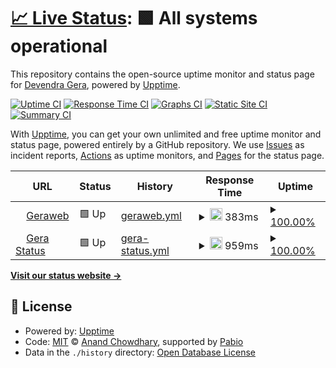 # [📈 Live Status](https://demo.upptime.js.org): <!--live status--> **🟩 All systems operational**

This repository contains the open-source uptime monitor and status page for [Devendra Gera](https://demo.upptime.js.org), powered by [Upptime](https://github.com/upptime/upptime).

[![Uptime CI](https://github.com/Gera/Gera/workflows/Uptime%20CI/badge.svg)](https://github.com/Gera/Gera/actions?query=workflow%3A%22Uptime+CI%22)
[![Response Time CI](https://github.com/Gera/Gera/workflows/Response%20Time%20CI/badge.svg)](https://github.com/Gera/Gera/actions?query=workflow%3A%22Response+Time+CI%22)
[![Graphs CI](https://github.com/Gera/Gera/workflows/Graphs%20CI/badge.svg)](https://github.com/Gera/Gera/actions?query=workflow%3A%22Graphs+CI%22)
[![Static Site CI](https://github.com/Gera/Gera/workflows/Static%20Site%20CI/badge.svg)](https://github.com/Gera/Gera/actions?query=workflow%3A%22Static+Site+CI%22)
[![Summary CI](https://github.com/Gera/Gera/workflows/Summary%20CI/badge.svg)](https://github.com/Gera/Gera/actions?query=workflow%3A%22Summary+CI%22)

With [Upptime](https://upptime.js.org), you can get your own unlimited and free uptime monitor and status page, powered entirely by a GitHub repository. We use [Issues](https://github.com/Gera/Gera/issues) as incident reports, [Actions](https://github.com/Gera/Gera/actions) as uptime monitors, and [Pages](https://demo.upptime.js.org) for the status page.

<!--start: status pages-->
<!-- This summary is generated by Upptime (https://github.com/upptime/upptime) -->
<!-- Do not edit this manually, your changes will be overwritten -->
<!-- prettier-ignore -->
| URL | Status | History | Response Time | Uptime |
| --- | ------ | ------- | ------------- | ------ |
| <img alt="" src="https://icons.duckduckgo.com/ip3/bit.ly.ico" height="13"> [Geraweb](https://bit.ly/geraweb) | 🟩 Up | [geraweb.yml](https://github.com/Jose21212/gera/commits/HEAD/history/geraweb.yml) | <details><summary><img alt="Response time graph" src="./graphs/geraweb/response-time-week.png" height="20"> 383ms</summary><br><a href="https://demo.upptime.js.org/history/geraweb"><img alt="Response time 333" src="https://img.shields.io/endpoint?url=https%3A%2F%2Fraw.githubusercontent.com%2FJose21212%2Fgera%2FHEAD%2Fapi%2Fgeraweb%2Fresponse-time.json"></a><br><a href="https://demo.upptime.js.org/history/geraweb"><img alt="24-hour response time 323" src="https://img.shields.io/endpoint?url=https%3A%2F%2Fraw.githubusercontent.com%2FJose21212%2Fgera%2FHEAD%2Fapi%2Fgeraweb%2Fresponse-time-day.json"></a><br><a href="https://demo.upptime.js.org/history/geraweb"><img alt="7-day response time 383" src="https://img.shields.io/endpoint?url=https%3A%2F%2Fraw.githubusercontent.com%2FJose21212%2Fgera%2FHEAD%2Fapi%2Fgeraweb%2Fresponse-time-week.json"></a><br><a href="https://demo.upptime.js.org/history/geraweb"><img alt="30-day response time 333" src="https://img.shields.io/endpoint?url=https%3A%2F%2Fraw.githubusercontent.com%2FJose21212%2Fgera%2FHEAD%2Fapi%2Fgeraweb%2Fresponse-time-month.json"></a><br><a href="https://demo.upptime.js.org/history/geraweb"><img alt="1-year response time 333" src="https://img.shields.io/endpoint?url=https%3A%2F%2Fraw.githubusercontent.com%2FJose21212%2Fgera%2FHEAD%2Fapi%2Fgeraweb%2Fresponse-time-year.json"></a></details> | <details><summary><a href="https://demo.upptime.js.org/history/geraweb">100.00%</a></summary><a href="https://demo.upptime.js.org/history/geraweb"><img alt="All-time uptime 100.00%" src="https://img.shields.io/endpoint?url=https%3A%2F%2Fraw.githubusercontent.com%2FJose21212%2Fgera%2FHEAD%2Fapi%2Fgeraweb%2Fuptime.json"></a><br><a href="https://demo.upptime.js.org/history/geraweb"><img alt="24-hour uptime 100.00%" src="https://img.shields.io/endpoint?url=https%3A%2F%2Fraw.githubusercontent.com%2FJose21212%2Fgera%2FHEAD%2Fapi%2Fgeraweb%2Fuptime-day.json"></a><br><a href="https://demo.upptime.js.org/history/geraweb"><img alt="7-day uptime 100.00%" src="https://img.shields.io/endpoint?url=https%3A%2F%2Fraw.githubusercontent.com%2FJose21212%2Fgera%2FHEAD%2Fapi%2Fgeraweb%2Fuptime-week.json"></a><br><a href="https://demo.upptime.js.org/history/geraweb"><img alt="30-day uptime 100.00%" src="https://img.shields.io/endpoint?url=https%3A%2F%2Fraw.githubusercontent.com%2FJose21212%2Fgera%2FHEAD%2Fapi%2Fgeraweb%2Fuptime-month.json"></a><br><a href="https://demo.upptime.js.org/history/geraweb"><img alt="1-year uptime 100.00%" src="https://img.shields.io/endpoint?url=https%3A%2F%2Fraw.githubusercontent.com%2FJose21212%2Fgera%2FHEAD%2Fapi%2Fgeraweb%2Fuptime-year.json"></a></details>
| <img alt="" src="https://icons.duckduckgo.com/ip3/gerastatus.betteruptime.com.ico" height="13"> [Gera Status](https://gerastatus.betteruptime.com/) | 🟩 Up | [gera-status.yml](https://github.com/Jose21212/gera/commits/HEAD/history/gera-status.yml) | <details><summary><img alt="Response time graph" src="./graphs/gera-status/response-time-week.png" height="20"> 959ms</summary><br><a href="https://demo.upptime.js.org/history/gera-status"><img alt="Response time 967" src="https://img.shields.io/endpoint?url=https%3A%2F%2Fraw.githubusercontent.com%2FJose21212%2Fgera%2FHEAD%2Fapi%2Fgera-status%2Fresponse-time.json"></a><br><a href="https://demo.upptime.js.org/history/gera-status"><img alt="24-hour response time 800" src="https://img.shields.io/endpoint?url=https%3A%2F%2Fraw.githubusercontent.com%2FJose21212%2Fgera%2FHEAD%2Fapi%2Fgera-status%2Fresponse-time-day.json"></a><br><a href="https://demo.upptime.js.org/history/gera-status"><img alt="7-day response time 959" src="https://img.shields.io/endpoint?url=https%3A%2F%2Fraw.githubusercontent.com%2FJose21212%2Fgera%2FHEAD%2Fapi%2Fgera-status%2Fresponse-time-week.json"></a><br><a href="https://demo.upptime.js.org/history/gera-status"><img alt="30-day response time 967" src="https://img.shields.io/endpoint?url=https%3A%2F%2Fraw.githubusercontent.com%2FJose21212%2Fgera%2FHEAD%2Fapi%2Fgera-status%2Fresponse-time-month.json"></a><br><a href="https://demo.upptime.js.org/history/gera-status"><img alt="1-year response time 967" src="https://img.shields.io/endpoint?url=https%3A%2F%2Fraw.githubusercontent.com%2FJose21212%2Fgera%2FHEAD%2Fapi%2Fgera-status%2Fresponse-time-year.json"></a></details> | <details><summary><a href="https://demo.upptime.js.org/history/gera-status">100.00%</a></summary><a href="https://demo.upptime.js.org/history/gera-status"><img alt="All-time uptime 100.00%" src="https://img.shields.io/endpoint?url=https%3A%2F%2Fraw.githubusercontent.com%2FJose21212%2Fgera%2FHEAD%2Fapi%2Fgera-status%2Fuptime.json"></a><br><a href="https://demo.upptime.js.org/history/gera-status"><img alt="24-hour uptime 100.00%" src="https://img.shields.io/endpoint?url=https%3A%2F%2Fraw.githubusercontent.com%2FJose21212%2Fgera%2FHEAD%2Fapi%2Fgera-status%2Fuptime-day.json"></a><br><a href="https://demo.upptime.js.org/history/gera-status"><img alt="7-day uptime 100.00%" src="https://img.shields.io/endpoint?url=https%3A%2F%2Fraw.githubusercontent.com%2FJose21212%2Fgera%2FHEAD%2Fapi%2Fgera-status%2Fuptime-week.json"></a><br><a href="https://demo.upptime.js.org/history/gera-status"><img alt="30-day uptime 100.00%" src="https://img.shields.io/endpoint?url=https%3A%2F%2Fraw.githubusercontent.com%2FJose21212%2Fgera%2FHEAD%2Fapi%2Fgera-status%2Fuptime-month.json"></a><br><a href="https://demo.upptime.js.org/history/gera-status"><img alt="1-year uptime 100.00%" src="https://img.shields.io/endpoint?url=https%3A%2F%2Fraw.githubusercontent.com%2FJose21212%2Fgera%2FHEAD%2Fapi%2Fgera-status%2Fuptime-year.json"></a></details>

<!--end: status pages-->

[**Visit our status website →**](https://demo.upptime.js.org)

## 📄 License

- Powered by: [Upptime](https://github.com/upptime/upptime)
- Code: [MIT](./LICENSE) © [Anand Chowdhary](https://anandchowdhary.com), supported by [Pabio](https://pabio.com)
- Data in the `./history` directory: [Open Database License](https://opendatacommons.org/licenses/odbl/1-0/)
